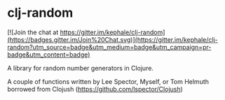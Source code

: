 clj-random
==========

[![Join the chat at https://gitter.im/kephale/clj-random](https://badges.gitter.im/Join%20Chat.svg)](https://gitter.im/kephale/clj-random?utm_source=badge&utm_medium=badge&utm_campaign=pr-badge&utm_content=badge)

A library for random number generators in Clojure.

A couple of functions written by Lee Spector, Myself, or Tom Helmuth borrowed from Clojush (https://github.com/lspector/Clojush)

